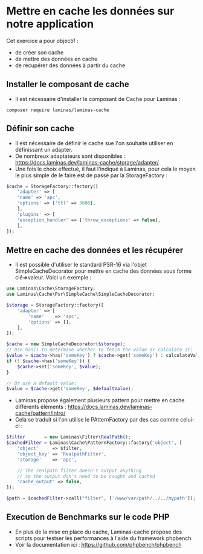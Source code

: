 # Mettre en cache les données sur notre application

Cet exercice a pour objectif : 
* de créer son cache
* de mettre des données en cache
* de récupérer des données à partir du cache

## Installer le composant de cache

* Il est nécessaire d'installer le composant de Cache pour Laminas :
```
composer require laminas/laminas-cache
```

## Définir son cache
* Il est nécessaire de définir le cache sue l'on souhaite utiliser en définissant un adapter.
* De nombreux adaptateurs sont disponibles : https://docs.laminas.dev/laminas-cache/storage/adapter/ 
* Une fois le choix effectué, il faut l'indiqué à Laminas, pour cela le moyen le plus simple de le faire est de passé par la StorageFactory : 
``` php
$cache = StorageFactory::factory([
    'adapter' => [
    'name' => 'apc',
    'options' => ['ttl' => 3600],
    ],
    'plugins' => [
    'exception_handler' => ['throw_exceptions' => false],
    ],
]);
```

## Mettre en cache des données et les récupérer 
* Il est possible d'utiliser le standard PSR-16 via l'objet SimpleCacheDecorator pour mettre en cache des données sous forme clé=>valeur. Voici un exemple : 
``` php
use Laminas\Cache\StorageFactory;
use Laminas\Cache\Psr\SimpleCache\SimpleCacheDecorator;

$storage = StorageFactory::factory([
    'adapter' => [
        'name'    => 'apc',
        'options' => [],
    ],
]);

$cache = new SimpleCacheDecorator($storage);
// Use has() to determine whether to fetch the value or calculate it:
$value = $cache->has('someKey') ? $cache->get('someKey') : calculateValue();
if (! $cache->has('someKey')) {
    $cache->set('someKey', $value);
}

// Or use a default value:
$value = $cache->get('someKey', $defaultValue);
```
* Laminas propose également plusieurs pattern pour mettre en cache différents éléments : https://docs.laminas.dev/laminas-cache/pattern/intro/ 
* Cela se traduit si l'on utilise le PAtternFactory par des cas comme celui-ci :
``` php
$filter       = new Laminas\Filter\RealPath();
$cachedFilter = Laminas\Cache\PatternFactory::factory('object', [
    'object'     => $filter,
    'object_key' => 'RealpathFilter',
    'storage'    => 'apc',

    // The realpath filter doesn't output anything
    // so the output don't need to be caught and cached
    'cache_output' => false,
]);

$path = $cachedFilter->call("filter", ['/www/var/path/../../mypath']);
``` 

## Execution de Benchmarks sur le code PHP

* En plus de la mise en place du cache, Laminas-cache propose des scripts pour testser les performances à l'aide du framework phpbench
* Voir la documentation ici : https://github.com/phpbench/phpbench 